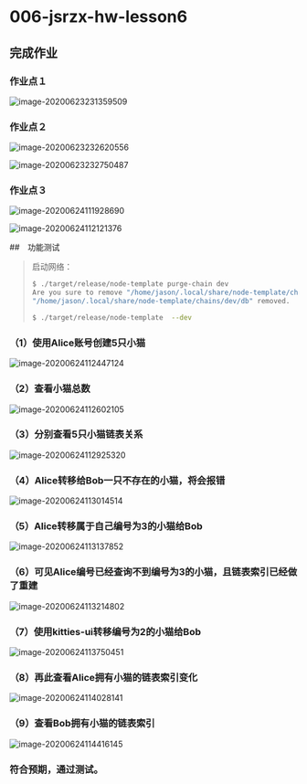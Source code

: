 # 006-jsrzx-hw-lesson6

## 完成作业

### 作业点１

![image-20200623231359509](imgs/image-20200623231359509.png)

### 作业点２

![image-20200623232620556](imgs/image-20200623232620556.png)

![image-20200623232750487](imgs/image-20200623232750487.png)

### 作业点３

![image-20200624111928690](imgs/image-20200624111928690.png)

![image-20200624112121376](imgs/image-20200624112121376.png)

##　功能测试

> 启动网络：
>
> ```bash
> $ ./target/release/node-template purge-chain dev
> Are you sure to remove "/home/jason/.local/share/node-template/chains/dev/db"? [y/N]: y
> "/home/jason/.local/share/node-template/chains/dev/db" removed.
> 
> $ ./target/release/node-template  --dev
> ```

### （1）使用Alice账号创建5只小猫

![image-20200624112447124](imgs/image-20200624112447124.png)

### （2）查看小猫总数

![image-20200624112602105](imgs/image-20200624112602105.png)

### （3）分别查看5只小猫链表关系

![image-20200624112925320](imgs/image-20200624112925320.png)

### （4）Alice转移给Bob一只不存在的小猫，将会报错

![image-20200624113014514](imgs/image-20200624113014514.png)

### （5）Alice转移属于自己编号为3的小猫给Bob

![image-20200624113137852](imgs/image-20200624113137852.png)

### （6）可见Alice编号已经查询不到编号为3的小猫，且链表索引已经做了重建

![image-20200624113214802](imgs/image-20200624113214802.png)

### （7）使用kitties-ui转移编号为2的小猫给Bob

![image-20200624113750451](imgs/image-20200624113750451.png)

### （8）再此查看Alice拥有小猫的链表索引变化

![image-20200624114028141](imgs/image-20200624114028141.png)

### （9）查看Bob拥有小猫的链表索引

![image-20200624114416145](imgs/image-20200624114416145.png)

### 符合预期，通过测试。